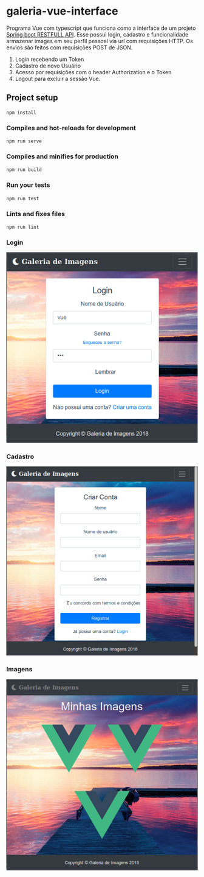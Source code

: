 # galeria-vue-interface
Programa Vue com typescript que funciona como a interface de um projeto [Spring boot RESTFULL API](https://github.com/skatesham/galeria-spring-boot). Esse possui login, cadastro e funcionalidade armazenar images em seu perfil pessoal via url com requisições HTTP. Os envios são feitos com requisições POST de JSON.

1. Login recebendo um Token
2. Cadastro de novo Usuário
3. Acesso por requisições com o header Authorization e o Token 
4. Logout para excluir a sessão Vue.

## Project setup
```
npm install
```

### Compiles and hot-reloads for development
```
npm run serve
```

### Compiles and minifies for production
```
npm run build
```

### Run your tests
```
npm run test
```

### Lints and fixes files
```
npm run lint
```
### Login
![alt text](https://raw.githubusercontent.com/skatesham/galeria-vue-interface/master/src/assets/img/readme/Login.png)

### Cadastro
![alt text](https://raw.githubusercontent.com/skatesham/galeria-vue-interface/master/src/assets/img/readme/cadastro.png)

### Imagens
![alt text](https://raw.githubusercontent.com/skatesham/galeria-vue-interface/master/src/assets/img/readme/imagens.png)
